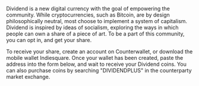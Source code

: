 Dividend is a new digital currency with the goal of empowering the community. While cryptocurrencies, such as Bitcoin, are by design philosophically neutral, most choose to implement a system of capitalism. Dividend is inspired by ideas of socialism, exploring the ways in which people can own a share of a piece of art. To be a part of this community, you can opt in, and get your share. 

<insert all of the links in here>
To receive your share, create an account on Counterwallet, or download the mobile wallet Indiesquare. Once your wallet has been created, paste the address into the form below, and wait to receive your Dividend coins. You can also purchase coins by searching "DIVIDENDPLUS" in the counterparty market exchange.